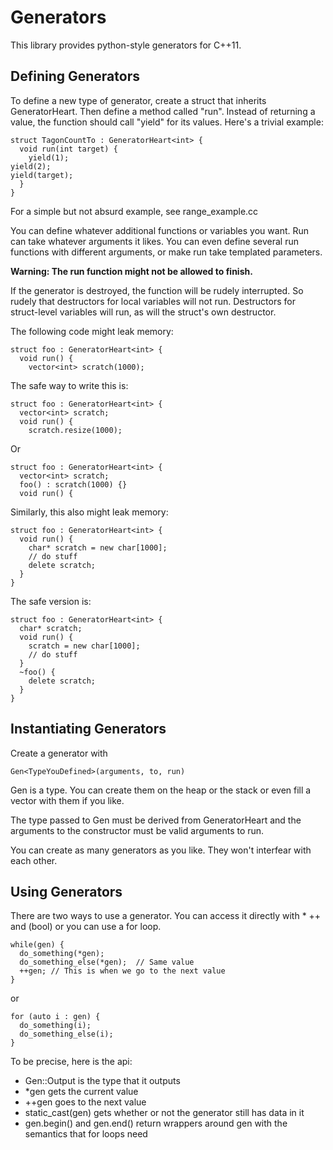 Generators
==========

This library provides python-style generators for C++11.

Defining Generators
-------------------

To define a new type of generator, create a struct that inherits GeneratorHeart<OutputType>.  Then define a method called "run".  Instead of returning a value, the function should call "yield" for its values.  Here's a trivial example:

    struct TagonCountTo : GeneratorHeart<int> {
      void run(int target) {
        yield(1);
	yield(2);
	yield(target);
      }
    }

For a simple but not absurd example, see range_example.cc

You can define whatever additional functions or variables you want.  Run can take whatever arguments it likes.  You can even define several run functions with different arguments, or make run take templated parameters.

**Warning: The run function might not be allowed to finish.**

If the generator is destroyed, the function will be rudely interrupted.  So rudely that destructors for local variables will not run.  Destructors for struct-level variables will run, as will the struct's own destructor.

The following code might leak memory:

    struct foo : GeneratorHeart<int> {
      void run() {
        vector<int> scratch(1000);

The safe way to write this is:

    struct foo : GeneratorHeart<int> {
      vector<int> scratch;
      void run() {
        scratch.resize(1000);

Or

    struct foo : GeneratorHeart<int> {
      vector<int> scratch;
      foo() : scratch(1000) {}
      void run() {

Similarly, this also might leak memory:

    struct foo : GeneratorHeart<int> {
      void run() {
        char* scratch = new char[1000];
        // do stuff
        delete scratch;
      }
    }

The safe version is:

    struct foo : GeneratorHeart<int> {
      char* scratch;
      void run() {
        scratch = new char[1000];
        // do stuff
      }
      ~foo() {
        delete scratch;
      }
    }

Instantiating Generators
------------------------

Create a generator with

    Gen<TypeYouDefined>(arguments, to, run)

Gen is a type.  You can create them on the heap or the stack or even fill a vector with them if you like.

The type passed to Gen must be derived from GeneratorHeart and the arguments to the constructor must be valid arguments to run.

You can create as many generators as you like.  They won't interfear with each other.

Using Generators
----------------

There are two ways to use a generator.  You can access it directly with * ++ and (bool) or you can use a for loop.

    while(gen) {
      do_something(*gen);
      do_something_else(*gen);  // Same value
      ++gen; // This is when we go to the next value
    }

or

    for (auto i : gen) {
      do_something(i);
      do_something_else(i);
    }

To be precise, here is the api:

* Gen<Foo>::Output is the type that it outputs
* *gen gets the current value
* ++gen goes to the next value
* static_cast<bool>(gen) gets whether or not the generator still has data in it
* gen.begin() and gen.end() return wrappers around gen with the semantics that for loops need